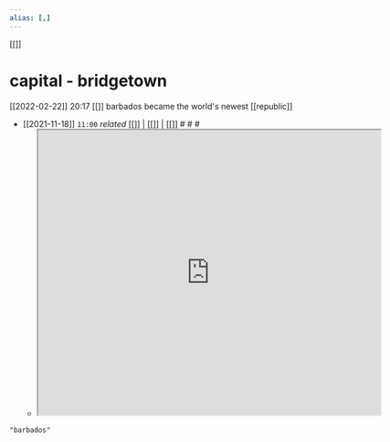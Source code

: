 ```yaml
---
alias: [,]
---
```

[[]]

# capital - bridgetown

[[2022-02-22]] 20:17 [[]]
barbados became the world's newest [[republic]]

- [[2021-11-18]]  `11:00` _related_ [[]] | [[]] | [[]] # # #
	- <iframe src="https://www.wikiwand.com/en/Barbados" width="600" height="500" ></iframe>

```query
"barbados"
```